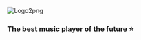 
![Logo2png](https://user-images.githubusercontent.com/107683590/174346259-b1dcdc26-53ed-4ed9-8077-389136f5ec19.png)

### The best music player of the future ⭐️
